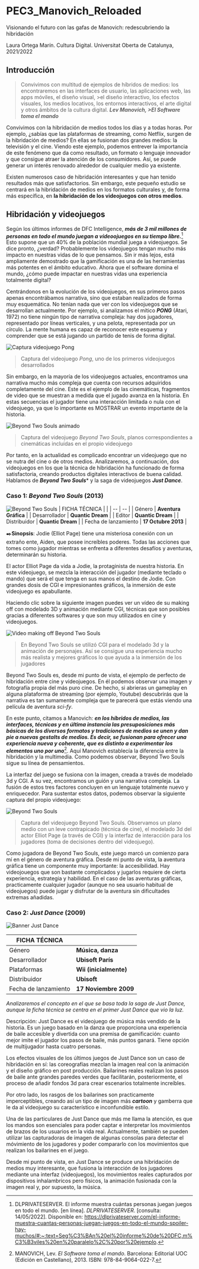 # PEC3_Manovich_Reloaded
Visionando el futuro con las gafas de Manovich: redescubriendo la hibridación

Laura Ortega Marín.
Cultura Digital. Universitat Oberta de Catalunya, 2021/2022

## Introducción
>Convivimos con multitud de ejemplos de híbridos de medios: los encontraremos en las interfaces de usuario, las aplicaciones web, las apps móviles, el diseño visual, >el diseño interactivo, los efectos visuales, los medios locativos, los entornos interactivos, el arte digital y otros ámbitos de la cultura digital. ***Lev Manovich, >El Software toma el mando***

Convivimos con la hibridación de medios todos los días y a todas horas. Por ejemplo, ¿sabías que las plataformas de streaming, como Netflix, surgen de la hibridación de medios? En ellas se fusionan dos grandes medios: la televisión y el cine. Viendo este ejemplo, podemos entrever la importancia de este fenómeno que da como resultado, un formato o lenguaje innovador y que consigue atraer la atención de los consumidores. Así, se puede generar un interés renovado alrededor de cualquier medio ya existente.

Existen numerosos caso de hibridación interesantes y que han tenido resultados más que satisfactorios. Sin embargo, este pequeño estudio se centrará en la hibridación de medios en los formatos culturales y, de forma más específica, en **la hibridación de los videojuegos con otros medios**.

## Hibridación y videojuegos

Según los últimos informes de DFC Intelligence, ***más de 3 mil millones de personas en todo el mundo juegan a videoojuegos en su tiempo libre.***[^1] Esto supone que un 40% de la población mundial juega a videojuegos. Se dice pronto, ¿verdad? Probablemente los videojuegos tengan mucho más impacto en nuestras vidas de lo que pensamos. Sin ir más lejos, está ampliamente demostrado que la gamificación es una de las herramientas más potentes en el ámbito educativo. Ahora que el software domina el mundo, ¿cómo puede impactar en nuestras vidas una experiencia totalmente digital?

Centrándonos en la evolución de los videojuegos, en sus primeros pasos apenas encontrábamos narrativa, sino que estaban realizados de forma muy esquemática. No tenían nada que ver con los videojuegos que se desarrollan actualmente. Por ejemplo, si analizamos el mítico ***PONG*** (Atari, 1972) no tiene ningún tipo de narrativa compleja: hay dos jugadores, representado por líneas verticales, y una pelota, representada por un círculo. La mente humana es capaz de reconocer este esquema y comprender que se está jugando un partido de tenis de forma digital.

![Captura videojuego Pong](img/pong.png)
>Captura del videojuego *Pong*, uno de los primeros videojuegos desarrollados

Sin embargo, en la mayoría de los videojuegos actuales, encontramos una narrativa mucho más compleja que cuenta con recursos adquiridos completamente del cine. Este es el ejemplo de las cinemáticas, fragmentos de video que se muestran a medida que el jugado avanza en la historia. En estas secuencias el jugador tiene una interacción limitada o nula con el videojuego, ya que lo importante es MOSTRAR un evento importante de la historia.

![Beyond Two Souls animado](img/beyond-gif.gif)
>Captura del videojuego *Beyond Two Souls*, planos correspondientes a cinemáticas
>incluídas en el propio videojuego

Por tanto, en la actualidad es complicado encontrar un videojuego que no se nutra del cine o de otros medios. Analizaremos, a continuación, dos videojuegos en los que la técnica de hibridación ha funcionado de forma satisfactoria, creando productos digitales interactivos de buena calidad. Hablamos de ***Beyond Two Souls**** y la saga de videojuegos ***Just Dance***. 


### Caso 1: *Beyond Two Souls* (2013)

![Beyond Two Souls](img/beyond-banner.png)
| FICHA TÉCNICA  |   |
| -- | -- |
| Género | **Aventura Gráfica** |
| Desarrollador | **Quantic Dream** |
| Editor | **Quantic Dream** |
| Distribuidor | **Quantic Dream** |
| Fecha de lanzamiento | **17 Octubre 2013** |


✒️**Sinopsis**: Jodie (Elliot Page) tiene una misteriosa conexión con un extraño ente, Aiden, que posee increíbles poderes. Todas las acciones que tomes como jugador mientras se enfrenta a diferentes desafíos y aventuras, determinarán su historia.

El actor Elliot Page da vida a Jodie, la protaginista de nuestra historia. En este videojuego, se mezcla la interacción del jugador (mediante teclado o mando) que será el que tenga en sus manos el destino de Jodie. Con grandes dosis de CGI e impresionantes gráficos, la inmersión de este videojuego es apabullante.

Haciendo clic sobre la siguiente imagen puedes ver un vídeo de su making off con modelado 3D y animación mediante CGI, técnicas que son posibles gracias a diferentes softwares y que son muy utilizados en cine y videojuegos.

![Video making off Beyond Two Souls](https://img.youtube.com/vi/71m1hnIImNo/0.jpg)
>En Beyond Two Souls se utilizó CGI para el modelado 3d 
>y la animación de personajes. Así se consigue una experiencia
>mucho más realista y mejores gráficos lo que ayuda a la inmersión
>de los jugadores

Beyond Two Souls es, desde mi punto de vista, el ejemplo de perfecto de hibridación entre cine y videojuegos. En él podemos observar una imagen y fotografía propia del más puro cine. De hecho, si abrieras un gameplay en alguna plataforma de streaming (por ejemplo, Youtube) descubrirás que la narrativa es tan sumamente compleja que te parecerá que estás viendo una película de aventura *sci-fy*.

En este punto, citamos a Manovich: ***en los híbridos de medios, las interfaces, técnicas y en última instancia las presuposiciones más básicas de los diversos formatos y tradiciones de medios se unen y dan pie a nuevas gestalts de medios. Es decir, se fusionan para ofrecer una experiencia nueva y coherente, que es distinto a experimentar los elementos uno por uno***[^2]. Aquí Manovich establecía la diferencia entre la hibridación y la multimedia. Como podemos observar, Beyond Two Souls sigue su línea de pensamientos.

La interfaz del juego se fusiona con la imagen, creada a través de modelado 3d y CGI. A su vez, encontramos un guión y una narrativa compleja. La fusión de estos tres factores concluyen en un lenguaje totalmente nuevo y enriquecedor. Para sustentar estos datos, podemos observar la siguiente captura del propio videojuego:

![Beyond Two Souls](img/beyond-captura.jpg)
>Captura del videojuego Beyond Two Souls. 
>Observamos un plano medio con un leve contrapicado (técnica de cine), 
>el modelado 3d del actor Elliot Page (a través de CGI) y la interfaz 
>de interacción para los jugadores (toma de decisiones dentro del videojuego).

Como jugadora de Beyond Two Souls, este juego marcó un comienzo para mí en el género de aventura gráfica. Desde mi punto de vista, la aventura gráfica tiene un componente muy importante: la accesibilidad. Hay videojouegos que son bastante complicados y jugarlos requiere de cierta experiencia, estrategia y habilidad. En el caso de las aventuras gráficas, practicamente cualquier jugador (aunque no sea usuario habitual de videojuegos) puede jugar y disfrutar de la aventura sin dificultades extremas añadidas.


### Caso 2: *Just Dance* (2009)

![Banner Just Dance](img/justdance-banner.png)

| FICHA TÉCNICA  |   |
| -- | -- |
| Género | **Música, danza** |
| Desarrollador | **Ubisoft París** |
| Plataformas | **Wii (inicialmente)** |
| Distribuidor | **Ubisoft** |
| Fecha de lanzamiento | **17 Noviembre 2009** |

*Analizaremos el concepto en el que se basa toda la saga de Just Dance, aunque la ficha técnica se centra en el primer Just Dance que vio la luz.*

Descripción: Just Dance es el videojuego de música más vendido de la historia. Es un juego basado en la danza que proporciona una experiencia de baile accesible y divertida con una premisa de gamificación: cuanto mejor imite el jugador los pasos de baile, más puntos ganará. Tiene opción de multijugador hasta cuatro personas.

Los efectos visuales de los últimos juegos de Just Dance son un caso de hibridación en sí: las coreografías mezclan la imagen real con la animación y el diseño gráfico en post producción. Bailarines reales realizan los pasos de baile ante grandes paredes verdes que facilitarán, posteriormente, el proceso de añadir fondos 3d para crear escenarios totalmente increíbles.

Por otro lado, los rasgos de los bailarines son practicamente imperceptibles, creando así un tipo de imagen más ***cartoon*** y gamberra que le da al videojuego su característico e inconfundible estilo.

Una de las particulares de Just Dance que más me llama la atención, es que los mandos son esenciales para poder captar e interpretar los movimientos de brazos de los usuarios en la vida real. Actualmente, también se pueden utilizar las capturadoras de imagen de algunas consolas para detectar el móvimiento de los jugadores y poder compararlo con los movimientos que realizan los bailarines en el juego.

Desde mi punto de vista, en Just Dance se produce una hibridación de medios muy interesante, que fusiona la interacción de los jugadores mediante una interfaz (videojuegos), los movimientos reales capturados por dispositivos inhalambricos pero físicos, la animación fusionada con la imagen real y, por supuesto, la música.




[^1]: DLPRIVATESERVER. El informe muestra cuántas personas juegan juegos en todo el mundo. [en línea]. *DLPRIVATESERVER*. [consulta: 14/05/2022]. Disponible en: https://dlprivateserver.com/el-informe-muestra-cuantas-personas-juegan-juegos-en-todo-el-mundo-spoiler-hay-muchos/#:~:text=Seg%C3%BAn%20el%20informe%20de%20DFC,m%C3%B3viles%20en%20paralelo%2C%20por%20ejemplo.

[^2]: MANOVICH, Lev. *El Software toma el mando*. Barcelona: Editorial UOC (Edición en Castellano), 2013. ISBN: 978-84-9064-022-7.
